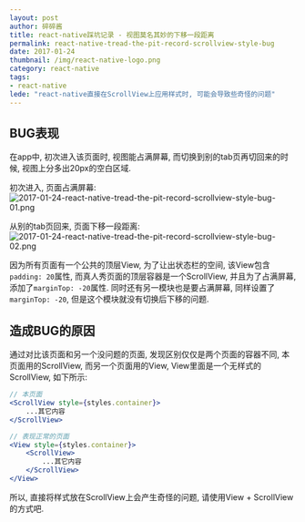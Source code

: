 ```yaml
---
layout: post
author: 碎碎酱
title: react-native踩坑记录 - 视图莫名其妙的下移一段距离
permalink: react-native-tread-the-pit-record-scrollview-style-bug
date: 2017-01-24
thumbnail: /img/react-native-logo.png
category: react-native
tags:
- react-native
lede: "react-native直接在ScrollView上应用样式时, 可能会导致些奇怪的问题"
---
```


## BUG表现

在app中, 初次进入该页面时, 视图能占满屏幕, 而切换到别的tab页再切回来的时候, 视图上分多出20px的空白区域.

初次进入, 页面占满屏幕:
![2017-01-24-react-native-tread-the-pit-record-scrollview-style-bug-01.png](/img/2017-01-24-react-native-tread-the-pit-record-scrollview-style-bug-01.png)

从别的tab页回来, 页面下移一段距离:
![2017-01-24-react-native-tread-the-pit-record-scrollview-style-bug-02.png](/img/2017-01-24-react-native-tread-the-pit-record-scrollview-style-bug-02.png)

因为所有页面有一个公共的顶层View, 为了让出状态栏的空间, 该View包含`padding: 20`属性, 而真人秀页面的顶层容器是一个ScrollView, 并且为了占满屏幕, 添加了`marginTop: -20`属性. 同时还有另一模块也是要占满屏幕, 同样设置了`marginTop: -20`, 但是这个模块就没有切换后下移的问题.

## 造成BUG的原因

通过对比该页面和另一个没问题的页面, 发现区别仅仅是两个页面的容器不同, 本页面用的ScrollView, 而另一个页面用的View, View里面是一个无样式的ScrollView, 如下所示:

```jsx
// 本页面
<ScrollView style={styles.container}>
    ...其它内容
</ScrollView>
```

```jsx
// 表现正常的页面
<View style={styles.container}>
    <ScrollView>
        ...其它内容
    </ScrollView>
</View>
```

所以, 直接将样式放在ScrollView上会产生奇怪的问题, 请使用View + ScrollView的方式吧.